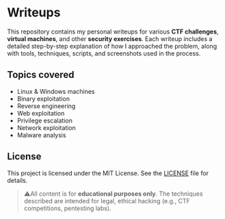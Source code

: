 # Writeups

This repository contains my personal writeups for various **CTF challenges**, **virtual machines**, and other **security exercises**. Each writeup includes a detailed step-by-step explanation of how I approached the problem, along with tools, techniques, scripts, and screenshots used in the process.

## Topics covered
- Linux & Windows machines
- Binary exploitation
- Reverse engineering
- Web exploitation
- Privilege escalation
- Network exploitation
- Malware analysis


## License
This project is licensed under the MIT License. See the [LICENSE](./LICENSE) file for details.

>⚠️All content is for **educational purposes only**. The techniques described are intended for legal, ethical hacking (e.g., CTF competitions, pentesting labs).
